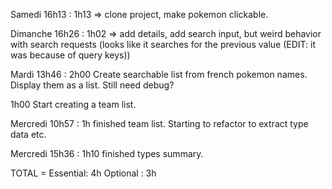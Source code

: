 Samedi 16h13 :
1h13 => clone project, make pokemon clickable.

Dimanche 16h26 :
1h02 => add details, add search input, but weird behavior with search requests (looks like it searches for the previous value (EDIT: it was because of query keys))

Mardi 13h46 :
2h00
Create searchable list from french pokemon names. Display them as a list. Still need debug?

1h00
Start creating a team list.

Mercredi 10h57 :
1h finished team list. Starting to refactor to extract type data etc.

Mercredi 15h36 :
1h10 finished types summary.

TOTAL =
Essential: 4h
Optional : 3h
